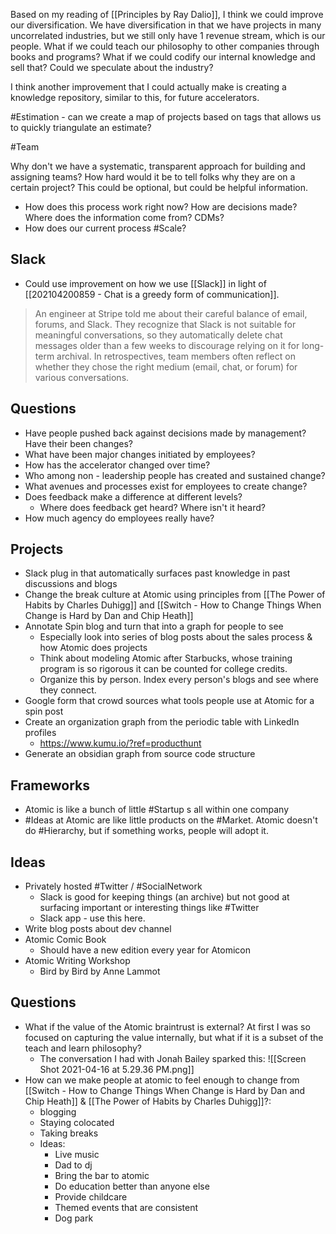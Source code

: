 Based on my reading of [[Principles by Ray Dalio]], I think we could improve our diversification. We have diversification in that we have projects in many uncorrelated industries, but we still only have 1 revenue stream, which is our people. What if we could teach our philosophy to other companies through books and programs? What if we could codify our internal knowledge and sell that? Could we speculate about the industry? 

I think another improvement that I could actually make is creating a knowledge repository, similar to this, for future accelerators. 

#Estimation - can we create a map of projects based on tags that allows us to quickly triangulate an estimate?

#Team 

Why don't we have a systematic, transparent approach for building and assigning teams? How hard would it be to tell folks why they are on a certain project? This could be optional, but could be helpful information. 

- How does this process work right now? How are decisions made? Where does the information come from? CDMs?
- How does our current process #Scale?

## Slack
- Could use improvement on how we use [[Slack]] in light of [[202104200859 - Chat is a greedy form of communication]].
> An engineer at Stripe told me about their careful balance of email, forums, and Slack. They recognize that Slack is not suitable for meaningful conversations, so they automatically delete chat messages older than a few weeks to discourage relying on it for long-term archival. In retrospectives, team members often reflect on whether they chose the right medium (email, chat, or forum) for various conversations.


## Questions

- Have people pushed back against decisions made by management? Have their been changes?
- What have been major changes initiated by employees?
- How has the accelerator changed over time? 
- Who among non - leadership people has created and sustained change?
- What avenues and processes exist for employees to create change?
- Does feedback make a difference at different levels?
	- Where does feedback get heard? Where isn't it heard?
- How much agency do employees really have?

## Projects
- Slack plug in that automatically surfaces past knowledge in past discussions and blogs
- Change the break culture at Atomic using principles from [[The Power of Habits by Charles Duhigg]] and [[Switch - How to Change Things When Change is Hard by Dan and Chip Heath]]
- Annotate Spin blog and turn that into a graph for people to see
	- Especially look into series of blog posts about the sales process & how Atomic does projects
	- Think about modeling Atomic after Starbucks, whose training program is so rigorous it can be counted for college credits. 
	- Organize this by person. Index every person's blogs and see where they connect. 
- Google form that crowd sources what tools people use at Atomic for a spin post
- Create an organization graph from the periodic table with LinkedIn profiles
	- https://www.kumu.io/?ref=producthunt
- Generate an obsidian graph from source code structure


## Frameworks
- Atomic is like a bunch of little #Startup  s all within one company
- #Ideas at Atomic are like little products on the #Market. Atomic doesn't do #Hierarchy, but if something works, people will adopt it. 


## Ideas
- Privately hosted #Twitter / #SocialNetwork
	- Slack is good for keeping things (an archive) but not good at surfacing important or interesting things like #Twitter
	- Slack app - use this here. 
- Write blog posts about dev channel
- Atomic Comic Book
	- Should have a new edition every year for Atomicon
- Atomic Writing Workshop
	- Bird by Bird by Anne Lammot


## Questions
- What if the value of the Atomic braintrust is external? At first I was so focused on capturing the value internally, but what if it is a subset of the teach and learn philosophy? 
	- The conversation I had with Jonah Bailey sparked this: ![[Screen Shot 2021-04-16 at 5.29.36 PM.png]]
- How can we make people at atomic to feel enough to change from [[Switch - How to Change Things When Change is Hard by Dan and Chip Heath]] & [[The Power of Habits by Charles Duhigg]]?:
	- blogging
	- Staying colocated
	- Taking breaks 
	- Ideas:
		- Live music
		- Dad to dj 
		- Bring the bar to atomic
		- Do education better than anyone else
		- Provide childcare
		- Themed events that are consistent 
		- Dog park